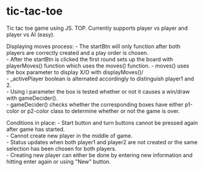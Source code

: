 # tic-tac-toe
Tic tac toe game using JS. TOP. Currently supports player vs player and player vs AI (easy). 

Displaying moves process:
    - The startBtn will only function after both players are correctly created and a play order is chosen.  
    - After the startBtn is clicked the first round sets up the board with playerMoves() function which uses the moves() function.
    - moves() uses the box parameter to display X/O with displayMoves()/  
    - _activePlayer boolean is alternated accordingly to distinguish player1 and 2.  
    - Using i parameter the box is tested whether or not it causes a win/draw with gameDecider().  
    - gameDecider() checks whether the corresponding boxes have either p1-color or p2-color class to determine whether or not the game is over.  
  
Conditions in place:
    - Start button and turn buttons cannot be pressed again after game has started.  
    - Cannot create new player in the middle of game.  
    - Status updates when both player1 and player2 are not created or the same selection has been chosen for both players.  
    - Creating new player can either be done by entering new information and hitting enter again or using "New" button.  

